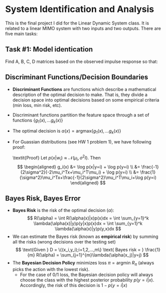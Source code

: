 # System Identification and Analysis

This is the final project I did for the Linear Dynamic System class. It is related to 
a linear MIMO system with two inputs and two outputs. There are five main tasks:

## Task #1: Model identication
Find A, B, C, D matrices based on the observed impulse response so that:

## Discriminant Functions/Decision Boundaries
* **Discriminant Functions** are functions which describe a mathematical description of the optimal decision to make. That is, they divide a decision space into optimal decisions based on some empirical criteria (min loss, min risk, etc).
* Discriminant functions partition the feature space through a set of functions $\{g_1(x),...g_k(x)\}$
* The optimal decision is $\alpha(x) = \text{argmax}\{g_1(x),...g_k(x)\}$
* For Guassian distributions (see HW 1 problem 1), we have following proof:

    \textit{Proof} Let $p(x|w_i) \approx \mathcal{N}(\mu_i, \sigma^2I)$. Then
    $$
    \begin{aligned}
        g_i(x) &= \log p(x|y=i) + \log p(y=i) \\
               &= \frac{-1}{2\sigma^2}(-2\mu_i^Tx+\mu_i^T\mu_i) + \log p(y=i) \\ 
               &= \frac{1}{\sigma^2}\mu_i^Tx+\frac{-1}{2\sigma^2}\mu_i^T\mu_i+\log p(y=i) 
    \end{aligned} 
    $$

## Bayes Risk, Bayes Error
* **Bayes Risk** is the risk of the optimal decision ($\alpha$):
$$ 
    R(\alpha) = \int R(\alpha(x)|x)p(x)dx
              = \int \sum_{y=1}^k \lambda(\alpha(x)|y)p(y|x)p(x)dx
              = \int \sum_{y=1}^k \lambda(\alpha(x)|y)p(y,x)dx
$$
* We can estimate the Bayes risk (known as **empirical risk**) by summing all the risks (wrong decisions over the testing set)
$$ \text{Given } D = \{(x_i,y_i);i=1,2,...,m\} \text{   Bayes risk = } \frac{1}{m} R(\alpha) = \sum_{j=1}^{m}\lambda(\alpha(x_j)|y=j) $$
* The **Bayesian Decision Policy** minimizes loss $\pi = \text{argmin } R_\pi$ (always picks the action with the lowest risk).
     * For the case of 0/1 loss, the Bayesian decision policy will always choose the class with the highest posterior probability $p(y=i|x)$. Accordingly, the risk of this decision is $1-p(y=i|x)$